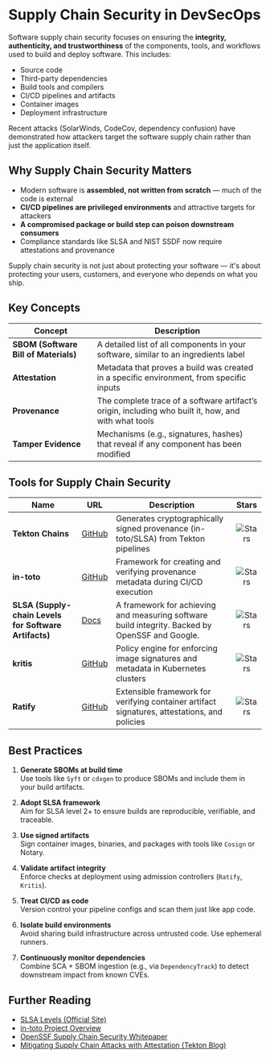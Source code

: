 # Supply Chain Security in DevSecOps

Software supply chain security focuses on ensuring the **integrity, authenticity, and trustworthiness** of the components, tools, and workflows used to build and deploy software. This includes:

- Source code
- Third-party dependencies
- Build tools and compilers
- CI/CD pipelines and artifacts
- Container images
- Deployment infrastructure

Recent attacks (SolarWinds, CodeCov, dependency confusion) have demonstrated how attackers target the software supply chain rather than just the application itself.


## Why Supply Chain Security Matters

- Modern software is **assembled, not written from scratch** — much of the code is external
- **CI/CD pipelines are privileged environments** and attractive targets for attackers
- **A compromised package or build step can poison downstream consumers**
- Compliance standards like SLSA and NIST SSDF now require attestations and provenance

Supply chain security is not just about protecting your software — it's about protecting your users, customers, and everyone who depends on what you ship.


## Key Concepts

| Concept | Description |
|--------|-------------|
| **SBOM (Software Bill of Materials)** | A detailed list of all components in your software, similar to an ingredients label |
| **Attestation** | Metadata that proves a build was created in a specific environment, from specific inputs |
| **Provenance** | The complete trace of a software artifact’s origin, including who built it, how, and with what tools |
| **Tamper Evidence** | Mechanisms (e.g., signatures, hashes) that reveal if any component has been modified |


## Tools for Supply Chain Security

| Name | URL | Description | Stars |
|------|-----|-------------|:-----:|
| **Tekton Chains** | [GitHub](https://github.com/tektoncd/chains) | Generates cryptographically signed provenance (in-toto/SLSA) from Tekton pipelines | ![Stars](https://img.shields.io/github/stars/tektoncd/chains?style=for-the-badge) |
| **in-toto** | [GitHub](https://github.com/in-toto/attestation/tree/v0.1.0/spec) | Framework for creating and verifying provenance metadata during CI/CD execution | ![Stars](https://img.shields.io/github/stars/in-toto/attestation?style=for-the-badge) |
| **SLSA (Supply-chain Levels for Software Artifacts)** | [Docs](https://slsa.dev/spec/v1.0/) | A framework for achieving and measuring software build integrity. Backed by OpenSSF and Google. | ![Stars](https://img.shields.io/github/stars/slsa-framework/slsa?style=for-the-badge) |
| **kritis** | [GitHub](https://github.com/grafeas/kritis) | Policy engine for enforcing image signatures and metadata in Kubernetes clusters | ![Stars](https://img.shields.io/github/stars/grafeas/kritis?style=for-the-badge) |
| **Ratify** | [GitHub](https://github.com/deislabs/ratify) | Extensible framework for verifying container artifact signatures, attestations, and policies | ![Stars](https://img.shields.io/github/stars/deislabs/ratify?style=for-the-badge) |


## ️Best Practices

1. **Generate SBOMs at build time**  
   Use tools like `Syft` or `cdxgen` to produce SBOMs and include them in your build artifacts.

2. **Adopt SLSA framework**  
   Aim for SLSA level 2+ to ensure builds are reproducible, verifiable, and traceable.

3. **Use signed artifacts**  
   Sign container images, binaries, and packages with tools like `Cosign` or Notary.

4. **Validate artifact integrity**  
   Enforce checks at deployment using admission controllers (`Ratify`, `Kritis`).

5. **Treat CI/CD as code**  
   Version control your pipeline configs and scan them just like app code.

6. **Isolate build environments**  
   Avoid sharing build infrastructure across untrusted code. Use ephemeral runners.

7. **Continuously monitor dependencies**  
   Combine SCA + SBOM ingestion (e.g., via `DependencyTrack`) to detect downstream impact from known CVEs.


## Further Reading

- [SLSA Levels (Official Site)](https://slsa.dev/spec/v1.0/)
- [in-toto Project Overview](https://in-toto.io/)
- [OpenSSF Supply Chain Security Whitepaper](https://openssf.org/blog/2023/05/31/openssf-supply-chain-integrity-working-group-provides-security-guidance-practical-frameworks-and-tools/)
- [Mitigating Supply Chain Attacks with Attestation (Tekton Blog)](https://www.ozone.one/supply-chain-security-with-tekton-chains)
